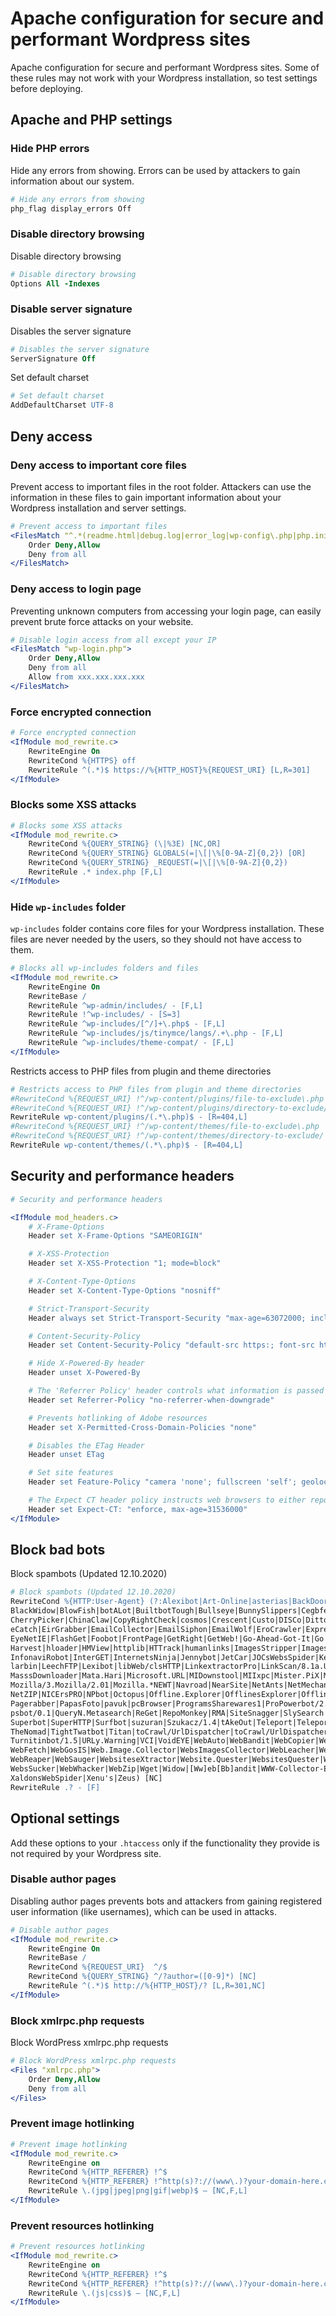 # Apache configuration for secure and performant Wordpress sites

Apache configuration for secure and performant Wordpress sites. Some of these rules may not work with your Wordpress installation, so test settings before deploying.

## Apache and PHP settings

### Hide PHP errors
Hide any errors from showing. Errors can be used by attackers to gain information about our system.
```apache
# Hide any errors from showing
php_flag display_errors Off
```

### Disable directory browsing
Disable directory browsing
```apache
# Disable directory browsing
Options All -Indexes
```

### Disable server signature
Disables the server signature
```apache
# Disables the server signature
ServerSignature Off
```

Set default charset
```apache
# Set default charset
AddDefaultCharset UTF-8
```
## Deny access

### Deny access to important core files
Prevent access to important files in the root folder. Attackers can use the information in these files to gain important information about your Wordpress installation and server settings.
```apache
# Prevent access to important files
<FilesMatch "^.*(readme.html|debug.log|error_log|wp-config\.php|php.ini|\.[hH][tT][aApP].*)$">
    Order Deny,Allow
    Deny from all
</FilesMatch>
```

### Deny access to login page
Preventing unknown computers from accessing your login page, can easily prevent brute force attacks on your website.
```apache
# Disable login access from all except your IP
<FilesMatch "wp-login.php">
    Order Deny,Allow
    Deny from all
    Allow from xxx.xxx.xxx.xxx
</FilesMatch>
```

### Force encrypted connection
```apache
# Force encrypted connection
<IfModule mod_rewrite.c>
    RewriteEngine On
    RewriteCond %{HTTPS} off
    RewriteRule ^(.*)$ https://%{HTTP_HOST}%{REQUEST_URI} [L,R=301]
</IfModule>
```

### Blocks some XSS attacks
```apache
# Blocks some XSS attacks
<IfModule mod_rewrite.c>
    RewriteCond %{QUERY_STRING} (\|%3E) [NC,OR]
    RewriteCond %{QUERY_STRING} GLOBALS(=|\[|\%[0-9A-Z]{0,2}) [OR]
    RewriteCond %{QUERY_STRING} _REQUEST(=|\[|\%[0-9A-Z]{0,2})
    RewriteRule .* index.php [F,L]
</IfModule>
```

### Hide `wp-includes` folder
`wp-includes` folder contains core files for your Wordpress installation. These files are never needed by the users, so they should not have access to them.
```apache
# Blocks all wp-includes folders and files
<IfModule mod_rewrite.c>
    RewriteEngine On
    RewriteBase /
    RewriteRule ^wp-admin/includes/ - [F,L]
    RewriteRule !^wp-includes/ - [S=3]
    RewriteRule ^wp-includes/[^/]+\.php$ - [F,L]
    RewriteRule ^wp-includes/js/tinymce/langs/.+\.php - [F,L]
    RewriteRule ^wp-includes/theme-compat/ - [F,L]
</IfModule>
```

Restricts access to PHP files from plugin and theme directories
```apache
# Restricts access to PHP files from plugin and theme directories
#RewriteCond %{REQUEST_URI} !^/wp-content/plugins/file-to-exclude\.php
#RewriteCond %{REQUEST_URI} !^/wp-content/plugins/directory-to-exclude/
RewriteRule wp-content/plugins/(.*\.php)$ - [R=404,L]
#RewriteCond %{REQUEST_URI} !^/wp-content/themes/file-to-exclude\.php
#RewriteCond %{REQUEST_URI} !^/wp-content/themes/directory-to-exclude/
RewriteRule wp-content/themes/(.*\.php)$ - [R=404,L]
```

## Security and performance headers

```apache
# Security and performance headers

<IfModule mod_headers.c>
    # X-Frame-Options
	Header set X-Frame-Options "SAMEORIGIN"

    # X-XSS-Protection
    Header set X-XSS-Protection "1; mode=block"

    # X-Content-Type-Options
    Header set X-Content-Type-Options "nosniff"

    # Strict-Transport-Security
    Header always set Strict-Transport-Security "max-age=63072000; includeSubDomains"

    # Content-Security-Policy
    Header set Content-Security-Policy "default-src https:; font-src https: data:; img-src https: data:; script-src https:; style-src https:;"

    # Hide X-Powered-By header
    Header unset X-Powered-By

    # The 'Referrer Policy' header controls what information is passed on to the next site whenever a link is clicked on your site.
    Header set Referrer-Policy "no-referrer-when-downgrade"

    # Prevents hotlinking of Adobe resources
    Header set X-Permitted-Cross-Domain-Policies "none"

    # Disables the ETag Header
    Header unset ETag

    # Set site features
    Header set Feature-Policy "camera 'none'; fullscreen 'self'; geolocation *; microphone 'none'"

    # The Expect CT header policy instructs web browsers to either report or enforce Certificate Transparency requirements. This can stop miss-issued SSL certificates and can be set to either report mode or enforce mode.
    Header set Expect-CT: "enforce, max-age=31536000"
</IfModule>
```

## Block bad bots

Block spambots (Updated 12.10.2020)
```apache
# Block spambots (Updated 12.10.2020)
RewriteCond %{HTTP:User-Agent} (?:Alexibot|Art-Online|asterias|BackDoorbot|Black.Hole|
BlackWidow|BlowFish|botALot|BuiltbotTough|Bullseye|BunnySlippers|Cegbfeieh|Cheesebot|
CherryPicker|ChinaClaw|CopyRightCheck|cosmos|Crescent|Custo|DISCo|DittoSpyder|DownloadsDemon|
eCatch|EirGrabber|EmailCollector|EmailSiphon|EmailWolf|EroCrawler|ExpresssWebPictures|ExtractorPro|
EyeNetIE|FlashGet|Foobot|FrontPage|GetRight|GetWeb!|Go-Ahead-Got-It|Go!Zilla|GrabNet|Grafula|
Harvest|hloader|HMView|httplib|HTTrack|humanlinks|ImagesStripper|ImagesSucker|IndysLibrary|
InfonaviRobot|InterGET|InternetsNinja|Jennybot|JetCar|JOCsWebsSpider|Kenjin.Spider|Keyword.Density|
larbin|LeechFTP|Lexibot|libWeb/clsHTTP|LinkextractorPro|LinkScan/8.1a.Unix|LinkWalker|lwp-trivial|
MasssDownloader|Mata.Hari|Microsoft.URL|MIDownstool|MIIxpc|Mister.PiX|MistersPiX|moget|
Mozilla/3.Mozilla/2.01|Mozilla.*NEWT|Navroad|NearSite|NetAnts|NetMechanic|NetSpider|NetsVampire|
NetZIP|NICErsPRO|NPbot|Octopus|Offline.Explorer|OfflinesExplorer|OfflinesNavigator|Openfind|
Pagerabber|PapasFoto|pavuk|pcBrowser|ProgramsSharewares1|ProPowerbot/2.14|ProWebWalker|ProWebWalker|
psbot/0.1|QueryN.Metasearch|ReGet|RepoMonkey|RMA|SiteSnagger|SlySearch|SmartDownload|Spankbot|spanner|
Superbot|SuperHTTP|Surfbot|suzuran|Szukacz/1.4|tAkeOut|Teleport|TeleportsPro|Telesoft|The.Intraformant|
TheNomad|TightTwatbot|Titan|toCrawl/UrlDispatcher|toCrawl/UrlDispatcher|True_Robot|turingos|
Turnitinbot/1.5|URLy.Warning|VCI|VoidEYE|WebAuto|WebBandit|WebCopier|WebEMailExtrac.*|WebEnhancer|
WebFetch|WebGosIS|Web.Image.Collector|WebsImagesCollector|WebLeacher|WebmasterWorldForumbot|
WebReaper|WebSauger|WebsiteseXtractor|Website.Quester|WebsitesQuester|Webster.Pro|WebStripper|
WebsSucker|WebWhacker|WebZip|Wget|Widow|[Ww]eb[Bb]andit|WWW-Collector-E|WWWOFFLE|
XaldonsWebSpider|Xenu's|Zeus) [NC]
RewriteRule .? - [F]
```

## Optional settings
Add these options to your `.htaccess` only if the functionality they provide is not required by your Wordpress site.

### Disable author pages
Disabling author pages prevents bots and attackers from gaining registered user information (like usernames), which can be used in attacks.
```apache
# Disable author pages
<IfModule mod_rewrite.c>
    RewriteEngine On
    RewriteBase /
    RewriteCond %{REQUEST_URI}  ^/$
    RewriteCond %{QUERY_STRING} ^/?author=([0-9]*) [NC]
    RewriteRule ^(.*)$ http://%{HTTP_HOST}/? [L,R=301,NC]
</IfModule>
```

### Block xmlrpc.php requests
Block WordPress xmlrpc.php requests
```apache
# Block WordPress xmlrpc.php requests
<Files "xmlrpc.php">
    Order Deny,Allow
    Deny from all
</Files>
```

### Prevent image hotlinking
```apache
# Prevent image hotlinking
<IfModule mod_rewrite.c>
    RewriteEngine on
    RewriteCond %{HTTP_REFERER} !^$
    RewriteCond %{HTTP_REFERER} !^http(s)?://(www\.)?your-domain-here.com [NC]
    RewriteRule \.(jpg|jpeg|png|gif|webp)$ – [NC,F,L]
</IfModule>
```

### Prevent resources hotlinking
```apache
# Prevent resources hotlinking
<IfModule mod_rewrite.c>
    RewriteEngine on
    RewriteCond %{HTTP_REFERER} !^$
    RewriteCond %{HTTP_REFERER} !^http(s)?://(www\.)?your-domain-here.com [NC]
    RewriteRule \.(js|css)$ – [NC,F,L]
</IfModule>
```
